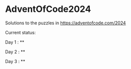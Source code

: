 # AdventOfCode2024
Solutions to the puzzles in https://adventofcode.com/2024

Current status:

Day 1 : **

Day 2 : **

Day 3 : **